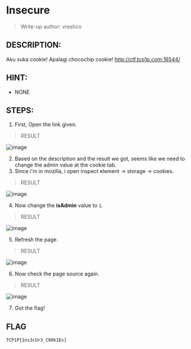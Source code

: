 # Insecure
> Write-up author: vreshco
## DESCRIPTION:
Aku suka cookie! Apalagi chocochip cookie!
http://ctf.tcp1p.com:16544/
## HINT:
- NONE
## STEPS:
1. First, Open the link given.

> RESULT

![image](https://user-images.githubusercontent.com/70703371/213628467-2fb4291d-4770-439f-9b52-60b6a5124396.png)


2. Based on the description and the result we got, seems like we need to change the admin value at the cookie tab.
3. Since i'm in mozilla, i open inspect element -> storage -> cookies.

> RESULT

![image](https://user-images.githubusercontent.com/70703371/213628619-2f7e3b14-ce3a-4c6b-a6ec-ca982eb4e54d.png)


4. Now change the **isAdmin** value to `1`.

> RESULT

![image](https://user-images.githubusercontent.com/70703371/213628694-70fb2458-a3a0-4af2-ae35-6b6579226370.png)


5. Refresh the page.

> RESULT

![image](https://user-images.githubusercontent.com/70703371/213628732-ea03e072-ed36-4ccc-aa2f-145d2dce8f98.png)


6. Now check the page source again.

> RESULT

![image](https://user-images.githubusercontent.com/70703371/213628896-1a84120c-6388-48fc-bf1c-123d1d442232.png)


7. Got the flag!

## FLAG

```
TCP1P{1ns3cUr3_C00k1Es}
```
